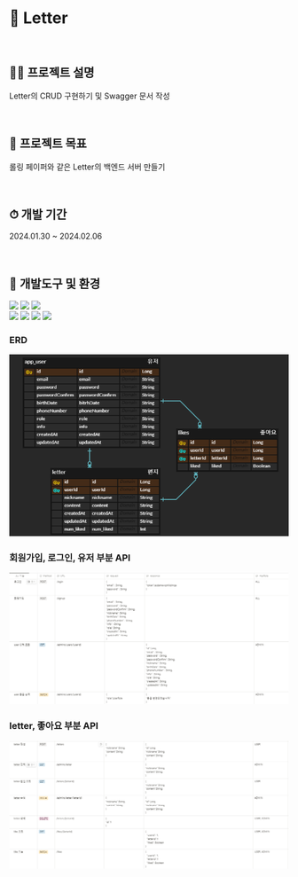 # 💌 Letter
<br/>

## 👩‍🎓 프로젝트 설명
Letter의 CRUD 구현하기 및 Swagger 문서 작성

<br/>


## 🎉 프로젝트 목표

롤링 페이퍼와 같은 Letter의 백엔드 서버 만들기

<br/>

## ⏱ 개발 기간
2024.01.30 ~ 2024.02.06

<br/>

## 📢 개발도구 및 환경
<img src="https://img.shields.io/badge/Kotlin-7F52FF?style=for-the-badge&logo=kotlin&logoColor=white">  <img src="https://img.shields.io/badge/Spring Boot-6DB33F?style=for-the-badge&logo=springboot&logoColor=white">  <img src="https://img.shields.io/badge/Spring Data Jpa-6DB33F?style=for-the-badge&logo=spring&logoColor=white"><br/><img src="https://img.shields.io/badge/Swagger-6DB33F?style=for-the-badge&logo=swagger&logoColor=white">  <img src="https://img.shields.io/badge/postgresql-151F5D?style=for-the-badge&logo=postgresql&logoColor=white"> <img src="https://img.shields.io/badge/supabase-3FCF8E?style=for-the-badge&logo=supabase&logoColor=white"> <img src="https://img.shields.io/badge/IntelliJ Ultimate Idea-000000?style=for-the-badge&logo=intellijidea&logoColor=white">

### ERD
![erd](/img/erd.png)

### 회원가입, 로그인, 유저 부분 API
![api](/img/api-1.png)

### letter, 좋아요 부분 API
![api](/img/api-2.png)
